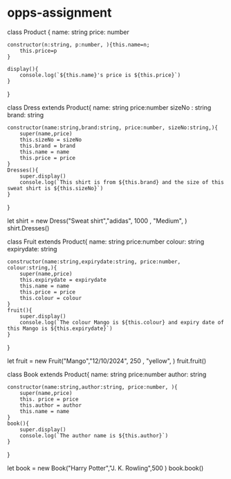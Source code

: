 # opps-assignment
class Product {
    name: string
    price: number

    constructor(n:string, p:number, ){this.name=n;
        this.price=p
    }

    display(){
        console.log(`${this.name}'s price is ${this.price}`)
    }
}

class Dress extends Product{
    name: string
    price:number
    sizeNo : string
    brand: string
    
    constructor(name:string,brand:string, price:number, sizeNo:string,){
        super(name,price)
        this.sizeNo = sizeNo
        this.brand = brand
        this.name = name
        this.price = price
    }
    Dresses(){
        super.display()
        console.log(`This shirt is from ${this.brand} and the size of this sweat shirt is ${this.sizeNo}`)
    }
}

let shirt = new Dress("Sweat shirt","adidas", 1000 , "Medium", )
shirt.Dresses()


class Fruit extends Product{
    name: string
    price:number
    colour: string
    expirydate: string
    
    constructor(name:string,expirydate:string, price:number, colour:string,){
        super(name,price)
        this.expirydate = expirydate
        this.name = name
        this.price = price
        this.colour = colour 
    }
    fruit(){
        super.display()
        console.log(`The colour Mango is ${this.colour} and expiry date of this Mango is ${this.expirydate}`)
    }
}

let fruit = new Fruit("Mango","12/10/2024", 250 , "yellow", )
fruit.fruit()

class Book extends Product{
    name: string
    price:number
    author: string
    
    constructor(name:string,author:string, price:number, ){
        super(name,price)
        this. price = price
        this.author = author
        this.name = name 
    }
    book(){
        super.display()
        console.log(`The author name is ${this.author}`)
    }
}

let book = new Book("Harry Potter","J. K. Rowling",500 )
book.book()
